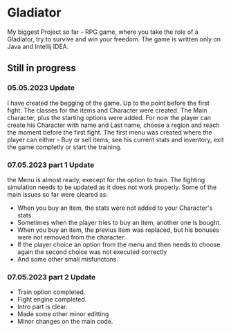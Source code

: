 # Gladiator
My biggest Project so far - RPG game, where you take the role of a Gladiator, try to survive and win your freedom. The game is written only on Java and Intellij IDEA.

## Still in progress

### 05.05.2023 Update

I have created the begging of the game. Up to the point before the first fight. 
  The classes for the items and Character were created. The Main character, plus the starting options were added. 
  For now the player can create his Character with name and Last name, choose a region and reach the moment before the first fight.
  The first menu was created where the player can either - Buy or sell items, see his current stats and inventory, exit the game completly or start the training. 
  
### 07.05.2023 part 1 Update

the Menu is almost ready, execept for the option to train. The fighting simulation needs to be updated as it does not work properly. 
Some of the main issues so far were cleared as:
  * When you buy an item, the stats were not added to your Character's stats.
  * Sometimes when the player tries to buy an item, another one is bought.
  * When you buy an item, the previus item was replaced, but his bonuses were not removed from the character.
  * If the player choice an option from the menu and then needs to choose again the second choice was not executed correctly
  * And some other small misfunctons.
  
### 07.05.2023 part 2 Update
  * Train option completed.
  * Fight engine completed.
  * Intro part is clear.
  * Made some other minor editting
  * Minor changes on the main code.
